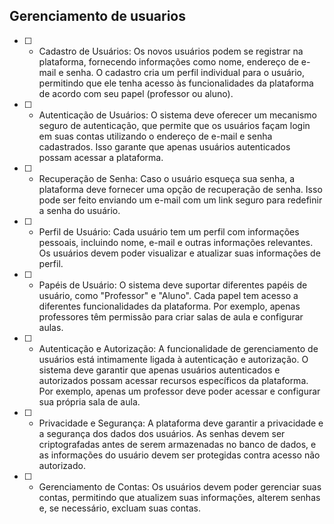 ## Gerenciamento de usuarios

- [ ] - Cadastro de Usuários: Os novos usuários podem se registrar na plataforma, fornecendo informações como nome, endereço de e-mail e senha. O cadastro cria um perfil individual para o usuário, permitindo que ele tenha acesso às funcionalidades da plataforma de acordo com seu papel (professor ou aluno).

- [ ] - Autenticação de Usuários: O sistema deve oferecer um mecanismo seguro de autenticação, que permite que os usuários façam login em suas contas utilizando o endereço de e-mail e senha cadastrados. Isso garante que apenas usuários autenticados possam acessar a plataforma.

- [ ] - Recuperação de Senha: Caso o usuário esqueça sua senha, a plataforma deve fornecer uma opção de recuperação de senha. Isso pode ser feito enviando um e-mail com um link seguro para redefinir a senha do usuário.

- [ ] - Perfil de Usuário: Cada usuário tem um perfil com informações pessoais, incluindo nome, e-mail e outras informações relevantes. Os usuários devem poder visualizar e atualizar suas informações de perfil.

- [ ] - Papéis de Usuário: O sistema deve suportar diferentes papéis de usuário, como "Professor" e "Aluno". Cada papel tem acesso a diferentes funcionalidades da plataforma. Por exemplo, apenas professores têm permissão para criar salas de aula e configurar aulas.

- [ ] - Autenticação e Autorização: A funcionalidade de gerenciamento de usuários está intimamente ligada à autenticação e autorização. O sistema deve garantir que apenas usuários autenticados e autorizados possam acessar recursos específicos da plataforma. Por exemplo, apenas um professor deve poder acessar e configurar sua própria sala de aula.

- [ ] - Privacidade e Segurança: A plataforma deve garantir a privacidade e a segurança dos dados dos usuários. As senhas devem ser criptografadas antes de serem armazenadas no banco de dados, e as informações do usuário devem ser protegidas contra acesso não autorizado.

- [ ] - Gerenciamento de Contas: Os usuários devem poder gerenciar suas contas, permitindo que atualizem suas informações, alterem senhas e, se necessário, excluam suas contas.